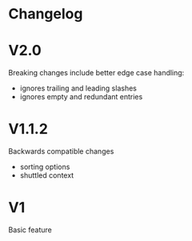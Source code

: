 # Changelog

# V2.0
Breaking changes include better edge case handling:
- ignores trailing and leading slashes
- ignores empty and redundant entries

# V1.1.2
Backwards compatible changes
- sorting options
- shuttled context

# V1
Basic feature
